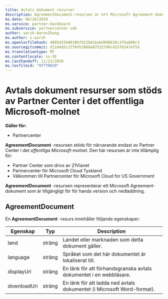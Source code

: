 ```yaml
---
title: Avtals dokument resurser
description: AgreementDocument-resursen är ett Microsoft Agreement-dokument för för hands version och nedladdning. Den stöds av Partner Center i det offentliga Microsoft-molnet.
ms.date: 08/28/2019
ms.service: partner-dashboard
ms.subservice: partnercenter-sdk
author: aarzh-AaronZhang
ms.author: v-aarzh
ms.openlocfilehash: 4805d25b0838bf922b81bebd998810c3f6a809c3
ms.sourcegitcommit: d1104d5c27f8fb3908a87532f80c432f0147ef5d
ms.translationtype: MT
ms.contentlocale: sv-SE
ms.lasthandoff: 11/13/2020
ms.locfileid: "97770029"
---
```

# <a name="agreement-document-resources-supported-by-partner-center-in-the-microsoft-public-cloud"></a>Avtals dokument resurser som stöds av Partner Center i det offentliga Microsoft-molnet

**Gäller för:**

- Partnercenter

**AgreementDocument** -resursen stöds för närvarande endast av Partner Center i det *offentliga Microsoft-molnet*. Den här resursen är inte tillämplig för:

- Partner Center som drivs av 21Vianet
- Partnercenter för Microsoft Cloud Tyskland
- Välkommen till Partnercenter för Microsoft Cloud for US Government

**AgreementDocument** -resursen representerar ett Microsoft Agreement-dokument som är tillgängligt för för hands version och nedladdning.

## <a name="agreementdocument"></a>AgreementDocument

En **AgreementDocument** -resurs innehåller följande egenskaper:

| Egenskap       | Typ   | Description                                                                                               |
|----------------|--------|-----------------------------------------------------------------------------------------------------------|
| land | sträng | Landet eller marknaden som detta dokument gäller. |
| language | sträng | Språket som det här dokumentet är lokaliserat till. |
| displayUri | sträng | En länk för att förhandsgranska avtals dokumentet i en webbläsare.  |
| downloadUri |sträng | En länk för att ladda ned avtals dokumentet (i Microsoft Word-format). |
